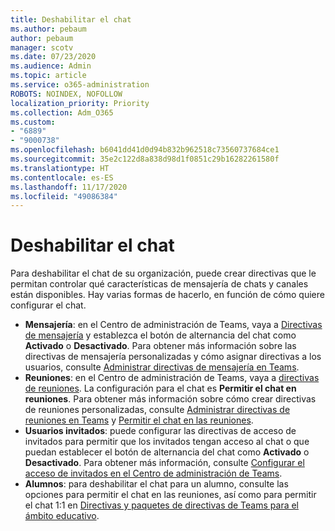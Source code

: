 ```yaml
---
title: Deshabilitar el chat
ms.author: pebaum
author: pebaum
manager: scotv
ms.date: 07/23/2020
ms.audience: Admin
ms.topic: article
ms.service: o365-administration
ROBOTS: NOINDEX, NOFOLLOW
localization_priority: Priority
ms.collection: Adm_O365
ms.custom:
- "6889"
- "9000738"
ms.openlocfilehash: b6041dd41d0d94b832b962518c73560737684ce1
ms.sourcegitcommit: 35e2c122d8a838d98d1f0851c29b16282261580f
ms.translationtype: HT
ms.contentlocale: es-ES
ms.lasthandoff: 11/17/2020
ms.locfileid: "49086384"
---
```

# <a name="disable-chat"></a>Deshabilitar el chat

Para deshabilitar el chat de su organización, puede crear directivas que le permitan controlar qué características de mensajería de chats y canales están disponibles. Hay varias formas de hacerlo, en función de cómo quiere configurar el chat.

- **Mensajería**: en el Centro de administración de Teams, vaya a [Directivas de mensajería](https://admin.teams.microsoft.com/) y establezca el botón de alternancia del chat como **Activado** o **Desactivado**. Para obtener más información sobre las directivas de mensajería personalizadas y cómo asignar directivas a los usuarios, consulte [Administrar directivas de mensajería en Teams](https://docs.microsoft.com/microsoftteams/messaging-policies-in-teams).
- **Reuniones**: en el Centro de administración de Teams, vaya a [directivas de reuniones](https://admin.teams.microsoft.com/). La configuración para el chat es **Permitir el chat en reuniones**. Para obtener más información sobre cómo crear directivas de reuniones personalizadas, consulte [Administrar directivas de reuniones en Teams](https://docs.microsoft.com/microsoftteams/meeting-policies-in-teams) y [Permitir el chat en las reuniones](https://docs.microsoft.com/microsoftteams/meeting-policies-in-teams#allow-chat-in-meetings).
- **Usuarios invitados**: puede configurar las directivas de acceso de invitados para permitir que los invitados tengan acceso al chat o que puedan establecer el botón de alternancia del chat como **Activado** o **Desactivado**. Para obtener más información, consulte [Configurar el acceso de invitados en el Centro de administración de Teams](https://docs.microsoft.com/microsoftteams/set-up-guests#configure-guest-access-in-the-teams-admin-center).
- **Alumnos**: para deshabilitar el chat para un alumno, consulte las opciones para permitir el chat en las reuniones, así como para permitir el chat 1:1 en [Directivas y paquetes de directivas de Teams para el ámbito educativo](https://docs.microsoft.com/microsoftteams/policy-packages-edu).





